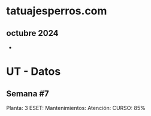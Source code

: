 # tatuajesperros.com

## octubre 2024

* 





# UT - Datos

## Semana #7

Planta: 3
ESET: 
Mantenimientos: 
Atención: 
CURSO: 85% 